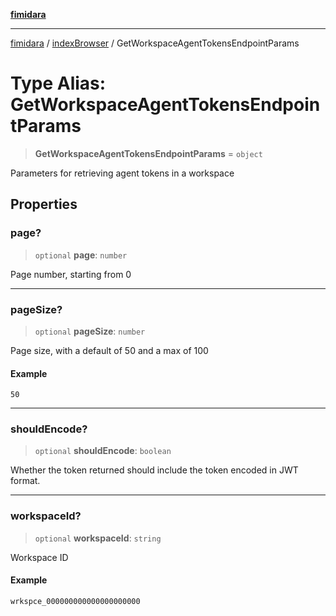 [**fimidara**](../../README.md)

***

[fimidara](../../modules.md) / [indexBrowser](../README.md) / GetWorkspaceAgentTokensEndpointParams

# Type Alias: GetWorkspaceAgentTokensEndpointParams

> **GetWorkspaceAgentTokensEndpointParams** = `object`

Parameters for retrieving agent tokens in a workspace

## Properties

### page?

> `optional` **page**: `number`

Page number, starting from 0

***

### pageSize?

> `optional` **pageSize**: `number`

Page size, with a default of 50 and a max of 100

#### Example

```
50
```

***

### shouldEncode?

> `optional` **shouldEncode**: `boolean`

Whether the token returned should include the token encoded in JWT format.

***

### workspaceId?

> `optional` **workspaceId**: `string`

Workspace ID

#### Example

```
wrkspce_000000000000000000000
```
